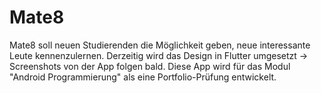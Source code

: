 # Mate8

Mate8 soll neuen Studierenden die Möglichkeit geben, neue interessante Leute kennenzulernen. Derzeitig wird das Design in Flutter umgesetzt -> Screenshots von der App folgen bald. Diese App wird für das Modul "Android Programmierung" als eine Portfolio-Prüfung entwickelt.
